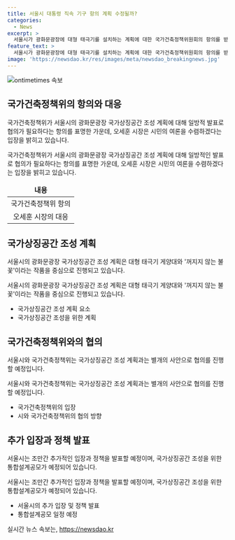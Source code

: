 ```yaml
---
title: 서울시 대통령 직속 기구 항의 계획 수정될까?
categories:
  - News
excerpt: >
  서울시가 광화문광장에 대형 태극기를 설치하는 계획에 대한 국가건축정책위원회의 항의를 받았다. 국건위는 시의 일방적 발표로 인해 협의가 필요하다는 입장을 표명했으며, 이에 오세훈 시장은 시민의 의견을 더 듣겠다는 의사를 밝혔다. 국가주의적 발상이라는 비판과 여론 악화 속에 시가 대응에 어려움을 겪고 있는 가운데, 추가 입장과 여론 수렴 방식을 발표할 전망이다. 논의를 이어갈 것이라는 시의 입장에도 관련 기관과의 협상이 예상된다. 8~11월에는 통합설계공모가 진행되고, 2026년까지 계획이 이어질 예정이다.
feature_text: >
  서울시가 광화문광장에 대형 태극기를 설치하는 계획에 대한 국가건축정책위원회의 항의를 받았다. 국건위는 시의 일방적 발표로 인해 협의가 필요하다는 입장을 표명했으며, 이에 오세훈 시장은 시민의 의견을 더 듣겠다는 의사를 밝혔다. 국가주의적 발상이라는 비판과 여론 악화 속에 시가 대응에 어려움을 겪고 있는 가운데, 추가 입장과 여론 수렴 방식을 발표할 전망이다. 논의를 이어갈 것이라는 시의 입장에도 관련 기관과의 협상이 예상된다. 8~11월에는 통합설계공모가 진행되고, 2026년까지 계획이 이어질 예정이다.
image: 'https://newsdao.kr/res/images/meta/newsdao_breakingnews.jpg'
---
```


<p><img src="https://newsdao.kr/res/images/meta/newsdao_breakingnews.jpg" alt="ontimetimes 속보" /></p>

<h2 data-ke-size="size26">국가건축정책위의 항의와 대응</h2>

<p>국가건축정책위가 서울시의 광화문광장 국가상징공간 조성 계획에 대해 일방적 발표로 협의가 필요하다는 항의를 표명한 가운데, 오세훈 시장은 시민의 여론을 수렴하겠다는 입장을 밝히고 있습니다.</p>

<p data-ke-size="size16">국가건축정책위가 서울시의 광화문광장 국가상징공간 조성 계획에 대해 일방적인 발표로 협의가 필요하다는 항의를 표명한 가운데, 오세훈 시장은 시민의 여론을 수렴하겠다는 입장을 밝히고 있습니다.</p>

<table>
    <thead>
        <tr>
            <td style="text-align: center; height: 17px;"><b>내용</b></td>
        </tr>
    </thead>
    <tbody>
        <tr>
            <td style="text-align: center;">국가건축정책위 항의</td>
        </tr>
        <tr>
            <td style="text-align: center;">오세훈 시장의 대응</td>
        </tr>
    </tbody>
</table>

<h2 data-ke-size="size26">국가상징공간 조성 계획</h2>

<p>서울시의 광화문광장 국가상징공간 조성 계획은 대형 태극기 게양대와 '꺼지지 않는 불꽃'이라는 작품을 중심으로 진행되고 있습니다.</p>

<p data-ke-size="size16">서울시의 광화문광장 국가상징공간 조성 계획은 대형 태극기 게양대와 '꺼지지 않는 불꽃'이라는 작품을 중심으로 진행되고 있습니다.</p>

<ul>
    <li>국가상징공간 조성 계획 요소</li>
    <li>국가상징공간 조성을 위한 계획</li>
</ul>

<h2 data-ke-size="size26">국가건축정책위와의 협의</h2>

<p>서울시와 국가건축정책위는 국가상징공간 조성 계획과는 별개의 사안으로 협의를 진행할 예정입니다.</p>

<p data-ke-size="size16">서울시와 국가건축정책위는 국가상징공간 조성 계획과는 별개의 사안으로 협의를 진행할 예정입니다.</p>

<ul>
    <li>국가건축정책위의 입장</li>
    <li>시와 국가건축정책위의 협의 방향</li>
</ul>

<h2 data-ke-size="size26">추가 입장과 정책 발표</h2>

<p>서울시는 조만간 추가적인 입장과 정책을 발표할 예정이며, 국가상징공간 조성을 위한 통합설계공모가 예정되어 있습니다.</p>

<p data-ke-size="size16">서울시는 조만간 추가적인 입장과 정책을 발표할 예정이며, 국가상징공간 조성을 위한 통합설계공모가 예정되어 있습니다.</p>

<ul>
    <li>서울시의 추가 입장 및 정책 발표</li>
    <li>통합설계공모 일정 예정</li>
</ul>

<p data-ke-size="size16"></p>
실시간 뉴스 속보는, <a href="https://newsdao.kr" rel="dofollow">https://newsdao.kr</a>


